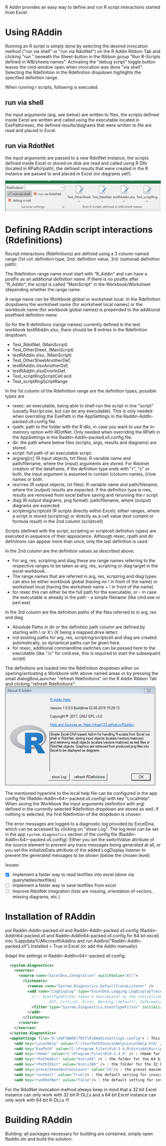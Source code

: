 R Addin provides an easy way to define and run R script interactions started from Excel.

# Using RAddin

Running an R script is simply done by selecting the desired invocation method ("run via shell" or "run via RdotNet") on the R Addin Ribbon Tab and clicking "run <Rdefinition>" 
beneath the Sheet-button in the Ribbon group "Run R-Scripts defined in WB/sheets names". Activating the "debug script" toggle button leaves the cmd window open when invocation was done "via shell".
Selecting the Rdefinition in the Rdefinition dropdown highlights the specified definition range.

When running r scripts, following is executed:

## run via shell

the input arguments (arg, see below) are written to files, the scripts defined inside Excel are written and called using the executable located in ExePath/rexec, the defined results/diagrams that were written to file are read and placed in Excel.

## run via RdotNet

the input arguments are passed to a new RdotNet instance, the scripts defined inside Excel or stored on disk are read and called using R Dlls (located in RPath/rpath), the defined results that were created in the R instance are passed to and placed in Excel (no diagrams yet!).


![Image of screenshot1](https://raw.githubusercontent.com/rkapl123/RAddin/master/docs/screenshot1.png)

# Defining RAddin script interactions (Rdefinitions)

Rscript interactions (Rdefinitions) are defined using a 3 column named range (1st col: definition type, 2nd: definition value, 3rd: (optional) definition path):

The Rdefinition range name must start with "R_Addin" and can have a postfix as an additional definition name. 
If there is no postfix after "R_Addin", the script is called "MainScript" in the Workbook/Worksheet (depending whether the range name.

A range name can be Workbook global or worksheet local.
In the Rdefinition dropdowns the worksheet name (for worksheet local names) or the workbook name (for workbook global names) is prepended to the additional postfixed definition name.

So for the 8 definitions (range names) currently defined in the test workbook testRAddin.xlsx, there should be 8 entries in the Rdefinition dropdown: 

- Test_RdotNet, (MainScript)
- Test_OtherSheet, (MainScript)
- testRAddin.xlsx, (MainScript)
- Test_OtherSheetAnotherDef, 
- testRAddin.xlsxAnotherDef,
- testRAddin.xlsxErrorInDef,
- Test_scriptRngScriptCell and
- Test_scriptRngScriptRange 

In the 1st column of the Rdefinition range are the definition types, possible types are 
- rexec: an executable, being able to shell-run the script in line "script" (usually Rscript.exe, but can be any executable). This is only needed when overriding the ExePath in the AppSettings in the Raddin-AddIn-packed.xll.config file.
- rpath: path to the folder with the R dlls, in case you want to use the in-memory option with RDotNet. Only needed when overriding the RPath in the AppSettings in the Raddin-AddIn-packed.xll.config file. 
- dir: the path where below files (scripts, args, results and diagrams) are stored. 
- script: full path of an executable script. 
- arg/arg[rc] (R input objects, txt files): R variable name and path/filename, where the (input) arguments are stored. For Rdotnet creation of the dataframe, if the definition type ends with "r", "c" or both, the input argument is assumed to contain (c)olumn names, (r)ow names or both.
- res/rres (R output objects, txt files): R variable name and path/filename, where the (output) results are expected. If the definition type is rres, results are removed from excel before saving and rerunning the r script
- diag (R output diagrams, png format): path/filename, where (output) diagrams are expected.
- scriptrng/scriptcell (R scripts directly within Excel): either ranges, where a script is stored (scriptrng) or directly as a cell value (text content or formula result) in the 2nd column (scriptcell)

Scripts (defined with the script, scriptrng or scriptcell definition types) are executed in sequence of their appearance. Although rexec, rpath and dir definitions can appear more than once, only the last definition is used.

In the 2nd column are the definition values as described above.
- For arg, res, scriptrng and diag these are range names referring to the respective ranges to be taken as arg, res, scriptrng or diag target in the excel workbook.
- The range names that are referred in arg, res, scriptrng and diag types can also be either workbook global (having no ! in front of the name) or worksheet local (having the worksheet name + ! in front of the name)
- for rexec this can either be the full path for the executable, or - in case the executable is already in the path - a simple filename (like cmd.exe or perl.exe)

In the 3rd column are the definition paths of the files referred to in arg, res and diag
- Absolute Paths in dir or the definition path column are defined by starting with \\ or X:\ (X being a mapped drive letter)
- not existing paths for arg, res, scriptrng/scriptcell and diag are created automatically, so dynamical paths can be given here.
- for rexec, additional commandline switches can be passed here to the executable (like "/c" for cmd.exe, this is required to start the subsequent script)

The definitions are loaded into the Rdefinition dropdown either on opening/activating a Workbook with above named areas or by pressing the small dialogBoxLauncher "refresh Rdefinitions" on the R Addin Ribbon Tab and clicking "refresh Rdefinitions":  
![Image of screenshot2](https://raw.githubusercontent.com/rkapl123/RAddin/master/docs/screenshot2.png)

The mentioned hyperlink to the local help file can be configured in the app config file (Raddin-AddIn<64>-packed.xll.config) with key "LocalHelp".
When saving the Workbook the input arguments (definition with arg) defined in the currently selected Rdefinition dropdown are stored as well. If nothing is selected, the first Rdefinition of the dropdown is chosen.

The error messages are logged to a diagnostic log provided by ExcelDna, which can be accessed by clicking on "show Log". The log level can be set in the app `system.diagnostics` section of the config file (Raddin-AddIn<64>-packed.xll.config):
Either you set the switchValue attribute of the source element to prevent any trace messages being generated at all, or you set the initializeData attribute of the added LogDisplay listener to prevent the generated messages to be shown (below the chosen level)  

Issues:

- [x] Implement a faster way to read textfiles into excel (done via querytables/textfiles)
- [ ] Implement a faster way to save textfiles from excel
- [ ] Improve RdotNet integration (lists are missing, orientation of vectors, missing diagrams, etc.)

# Installation of RAddin

put Raddin-AddIn-packed.xll and Raddin-AddIn-packed.xll.config (Raddin-AddIn64-packed.xll and Raddin-AddIn64-packed.xll.config for 64 bit excel) into %appdata%\Microsoft\AddIns 
and run AddIns("Raddin-AddIn-packed.xll").Installed = True in Excel (or add the Addin manually).

Adapt the settings in Raddin-AddIn<64>-packed.xll.config:

```XML
  <system.diagnostics>
    <sources>
      <source name="ExcelDna.Integration" switchValue="All">
        <listeners>
          <remove name="System.Diagnostics.DefaultTraceListener" />
          <add name="LogDisplay" type="ExcelDna.Logging.LogDisplayTraceListener,ExcelDna.Integration">
            <!-- EventTypeFilter takes a SourceLevel as the initializeData: 
                    Off, Critical, Error, Warning (default), Information, Verbose, All -->
            <filter type="System.Diagnostics.EventTypeFilter" initializeData="Warning" />
          </add>
        </listeners>
      </source>
    </sources>
  </system.diagnostics>
  <appSettings file="O:\SOFTWARE\TRIT\R\RAddinSettings.config"> : This is a redirection to a central config file containing the same information below
    <add key="LocalHelp" value="C:\YourPathToLocalHelp\LocalHelp.htm" />
    <add key="ExePath" value="C:\Program Files\R\R-3.4.0\bin\x64\Rscript.exe" /> : The Executable Path used by the shell invocation method
    <add key="rHome" value="C:\Program Files\R\R-3.4.0" /> : rHome for the RdotNet invocation method, to get the R-DLL-Path the rPath<bitness>bit setting below is used 
    <add key="rPath64bit" value="bin\x64" /> : the folder for the 64 bit R-DLLs 
    <add key="rPath32bit" value="bin\i386" /> : the folder for the 32 bit R-DLLs
    <add key="presetSheetButtonsCount" value="24"/> : the preset maximum Button Count for Sheets (if you expect more sheets with Rdefinitions set it accordingly) 
    <add key="runShell" value="True"/> : the default setting for invocation method shell
    <add key="runRdotNet" value="False"/> : the default setting for invocation method RdotNet 
```

For the RdotNet invocation method always keep in mind that a 32 bit Excel instance can only work with 32 bit R-DLLs and a 64 bit Excel instance can only work with 64 bit R-DLLs !!!

# Building RAddin

Building: all packages necessary for building are contained, simply open Raddin.sln and build the solution.